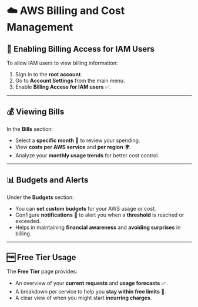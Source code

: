 # ☁️ AWS Billing and Cost Management

## 🔐 Enabling Billing Access for IAM Users
To allow IAM users to view billing information:
1. Sign in to the **root account**.
2. Go to **Account Settings** from the main menu.
3. Enable **Billing Access for IAM users** ✅.

---

## 💰 Viewing Bills
In the **Bills** section:
- Select a **specific month** 📅 to review your spending.
- View **costs per AWS service** and **per region** 🌍.
- Analyze your **monthly usage trends** for better cost control.

---

## 📊 Budgets and Alerts
Under the **Budgets** section:
- You can **set custom budgets** for your AWS usage or cost.
- Configure **notifications** 🔔 to alert you when a **threshold** is reached or exceeded.
- Helps in maintaining **financial awareness** and **avoiding surprises** in billing.

---

## 🆓 Free Tier Usage
The **Free Tier** page provides:
- An overview of your **current requests** and **usage forecasts** 📈.
- A breakdown per service to help you **stay within free limits** 🧮.
- A clear view of when you might start **incurring charges**.

